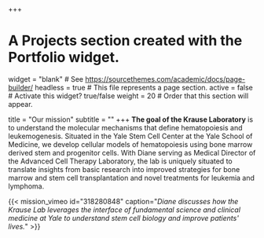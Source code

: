 +++
# A Projects section created with the Portfolio widget.
widget = "blank"  # See https://sourcethemes.com/academic/docs/page-builder/
headless = true  # This file represents a page section.
active = false  # Activate this widget? true/false
weight = 20  # Order that this section will appear.

title = "Our mission"
subtitle = ""
+++
**The goal of the Krause Laboratory** is to understand the molecular mechanisms that define hematopoiesis and leukemogenesis. Situated in the Yale Stem Cell Center at the Yale School of Medicine, we develop cellular models of hematopoiesis using bone marrow derived stem and progenitor cells. With Diane serving as Medical Director of the Advanced Cell Therapy Laboratory, the lab is uniquely situated to translate insights from basic research into improved strategies for bone marrow and stem cell transplantation and novel treatments for leukemia and lymphoma.  

{{< mission_vimeo id="318280848" caption="*Diane discusses how the Krause Lab leverages the interface of fundamental science and clinical medicine at Yale to understand stem cell biology and improve patients' lives.*" >}}

